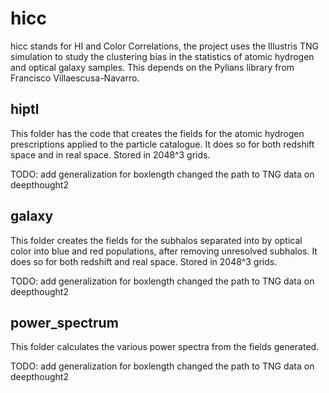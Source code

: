 # hicc
hicc stands for HI and Color Correlations, the project uses the Illustris TNG simulation to study the clustering bias in the statistics of atomic hydrogen and optical galaxy samples. This depends on the Pylians library from Francisco Villaescusa-Navarro.

## hiptl
This folder has the code that creates the fields for the atomic hydrogen prescriptions applied to the particle catalogue. It does so for both redshift space and in real space. Stored in 2048^3 grids.

TODO: add generalization for boxlength
changed the path to TNG data on deepthought2

## galaxy
This folder creates the fields for the subhalos separated into by optical color into blue and red populations, after removing unresolved subhalos. It does so for both redshift and real space. Stored in 2048^3 grids.

TODO: add generalization for boxlength
changed the path to TNG data on deepthought2

## power_spectrum
This folder calculates the various power spectra from the fields generated.

TODO: add generalization for boxlength
changed the path to TNG data on deepthought2
